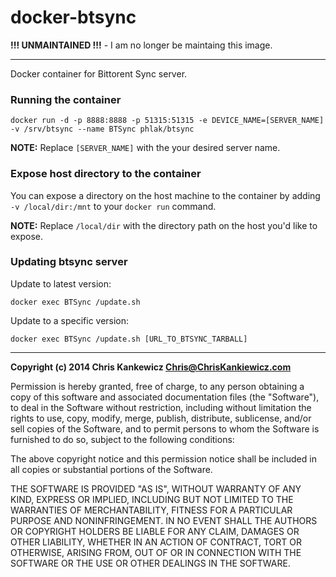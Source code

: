 docker-btsync
===================

**!!! UNMAINTAINED !!!** - I am no longer be maintaing this image.

-----

Docker container for Bittorent Sync server.


### Running the container

    docker run -d -p 8888:8888 -p 51315:51315 -e DEVICE_NAME=[SERVER_NAME] -v /srv/btsync --name BTSync phlak/btsync

**NOTE:** Replace `[SERVER_NAME]` with the your desired server name.


### Expose host directory to the container

You can expose a directory on the host machine to the container by adding `-v /local/dir:/mnt` to
your `docker run` command.

**NOTE:** Replace `/local/dir` with the directory path on the host you'd like to expose.


### Updating btsync server

Update to latest version:

    docker exec BTSync /update.sh

Update to a specific version:

    docker exec BTSync /update.sh [URL_TO_BTSYNC_TARBALL]


-----

**Copyright (c) 2014 Chris Kankewicz <Chris@ChrisKankiewicz.com>**

Permission is hereby granted, free of charge, to any person obtaining a copy
of this software and associated documentation files (the "Software"), to deal
in the Software without restriction, including without limitation the rights
to use, copy, modify, merge, publish, distribute, sublicense, and/or sell
copies of the Software, and to permit persons to whom the Software is
furnished to do so, subject to the following conditions:

The above copyright notice and this permission notice shall be included in
all copies or substantial portions of the Software.

THE SOFTWARE IS PROVIDED "AS IS", WITHOUT WARRANTY OF ANY KIND, EXPRESS OR
IMPLIED, INCLUDING BUT NOT LIMITED TO THE WARRANTIES OF MERCHANTABILITY,
FITNESS FOR A PARTICULAR PURPOSE AND NONINFRINGEMENT. IN NO EVENT SHALL THE
AUTHORS OR COPYRIGHT HOLDERS BE LIABLE FOR ANY CLAIM, DAMAGES OR OTHER
LIABILITY, WHETHER IN AN ACTION OF CONTRACT, TORT OR OTHERWISE, ARISING FROM,
OUT OF OR IN CONNECTION WITH THE SOFTWARE OR THE USE OR OTHER DEALINGS IN
THE SOFTWARE.
